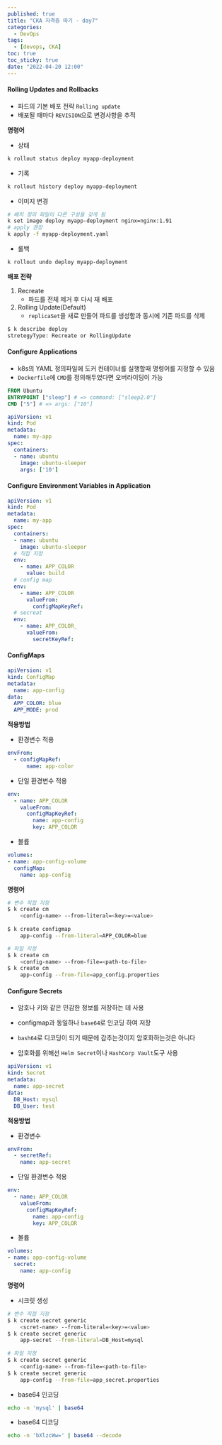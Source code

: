 ```yaml
---
published: true
title: "CKA 자격증 따기 - day7"
categories:
  - DevOps
tags:
  - [devops, CKA]
toc: true
toc_sticky: true
date: "2022-04-20 12:00"
---
```


#### Rolling Updates and Rollbacks

* 파드의 기본 배포 전략 `Rolling update`
* 배포될 때마다 `REVISION`으로 변경사항을 추적

**명령어**

* 상태

```bash
k rollout status deploy myapp-deployment
```

* 기록

```bash
k rollout history deploy myapp-deployment
```

* 이미지 변경

```bash
# 배치 정의 파일이 다른 구성을 갖게 됨
k set image deploy myapp-deployment nginx=nginx:1.91
# apply 권장
k apply -f myapp-deployment.yaml
```

* 롤백

```bash
k rollout undo deploy myapp-deployment
```

**배포 전략**

1. Recreate
    * 파드를 전체 제거 후 다시 재 배포
2. Rolling Update(Default)
    * `replicaSet`을 새로 만들어 파드를 생성함과 동시에 기존 파드를 삭제

```bash
$ k describe deploy
stretegyType: Recreate or RollingUpdate
```

#### Configure Applications

* k8s의 YAML 정의파일에 도커 컨테이너를 실행할때 명령어를 지정할 수 있음
* `Dockerfile`에 `CMD`를 정의해두었다면 오버라이딩이 가능

```dockerfile
FROM Ubuntu
ENTRYPOINT ["sleep"] # => command: ["sleep2.0"]
CMD ["5"] # => args: ["10"]
```

```yaml
apiVersion: v1
kind: Pod
metadata:
  name: my-app
spec:
  containers:
  - name: ubuntu
    image: ubuntu-sleeper
    args: ['10']
```

#### Configure Environment Variables in Application

```yaml
apiVersion: v1
kind: Pod
metadata:
  name: my-app
spec:
  containers:
  - name: ubuntu
    image: ubuntu-sleeper
  # 직접 지정
  env:
    - name: APP_COLOR
      value: build
  # config map
  env:
    - name: APP_COLOR
      valueFrom:
        configMapKeyRef:
  # secreat
  env:
    - name: APP_COLOR_
      valueFrom: 
        secretKeyRef:
```

#### ConfigMaps

```yaml
apiVersion: v1
kind: ConfigMap
metadata:
  name: app-config
data:
  APP_COLOR: blue
  APP_MODE: prod
```

**적용방법**

* 환경변수 적용

```yaml
envFrom:
  - configMapRef:
      name: app-color
```

* 단일 환경변수 적용

```yaml
env:
  - name: APP_COLOR
    valueFrom:
      configMapKeyRef:
        name: app-config
        key: APP_COLOR
```

* 볼륨

```yaml
volumes:
- name: app-config-volume
  configMap:
    name: app-config
```

**명령어**

```bash
# 변수 직접 지정
$ k create cm
    <config-name> --from-literal=<key>=<value>
    
$ k create configmap
    app-config --from-literal=APP_COLOR=blue

# 파일 지정
$ k create cm
    <config-name> --from-file=<path-to-file>
$ k create cm
    app-config --from-file=app_config.properties
```

#### Configure Secrets

* 암호나 키와 같은 민감한 정보를 저장하는 데 사용

* configmap과 동일하나 `base64`로 인코딩 하여 저장
* `bash64`로 디코딩이 되기 때문에 감추는것이지 암호화하는것은 아니다
* 암호화를 위해선 `Helm Secret`이나 `HashCorp Vault`도구 사용

```yaml
apiVersion: v1
kind: Secret
metadata:
  name: app-secret
data:
  DB_Host: mysql
  DB_User: test
```

**적용방법**

* 환경변수

```yaml
envFrom:
  - secretRef:
    name: app-secret
```

* 단일 환경변수 적용

```yaml
env:
  - name: APP_COLOR
    valueFrom:
      configMapKeyRef:
        name: app-config
        key: APP_COLOR
```

* 볼륨

```yaml
volumes:
- name: app-config-volume
  secret:
    name: app-config
```

**명령어**

* 시크릿 생성

```bash
# 변수 직접 지정
$ k create secret generic
    <scret-name> --from-literal=<key>=<value>
$ k create secret generic
    app-secret --from-literal=DB_Host=mysql
    
# 파일 지정
$ k create secret generic
    <config-name> --from-file=<path-to-file>
$ k create secret generic
    app-config --from-file=app_secret.properties
```

* base64 인코딩

```bash
echo -n 'mysql' | base64
```

* base64 디코딩

```bash
echo -n 'bXlzcWw=' | base64 --decode
```

